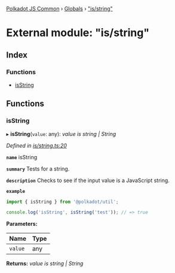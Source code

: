 [Polkadot JS Common](../README.md) › [Globals](../globals.md) › ["is/string"](_is_string_.md)

# External module: "is/string"

## Index

### Functions

* [isString](_is_string_.md#isstring)

## Functions

###  isString

▸ **isString**(`value`: any): *value is string | String*

*Defined in [is/string.ts:20](https://github.com/polkadot-js/common/blob/6d9da39d/packages/util/src/is/string.ts#L20)*

**`name`** isString

**`summary`** Tests for a string.

**`description`** 
Checks to see if the input value is a JavaScript string.

**`example`** 
<BR>

```javascript
import { isString } from '@polkadot/util';

console.log('isString', isString('test')); // => true
```

**Parameters:**

Name | Type |
------ | ------ |
`value` | any |

**Returns:** *value is string | String*
